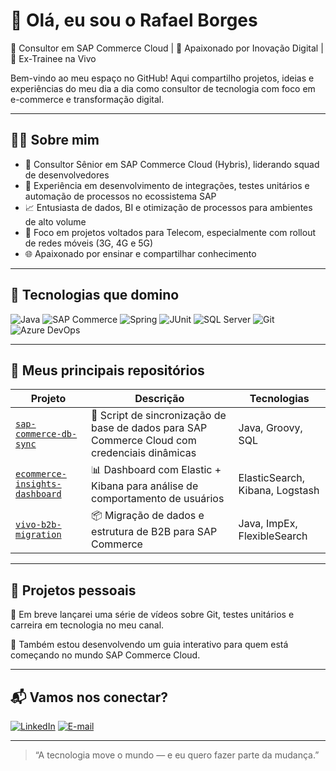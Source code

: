 # 👋 Olá, eu sou o Rafael Borges

🔧 Consultor em SAP Commerce Cloud | 🧠 Apaixonado por Inovação Digital | 🚀 Ex-Trainee na Vivo

Bem-vindo ao meu espaço no GitHub! Aqui compartilho projetos, ideias e experiências do meu dia a dia como consultor de tecnologia com foco em e-commerce e transformação digital. 

---

## 👨‍💻 Sobre mim

- 💼 Consultor Sênior em SAP Commerce Cloud (Hybris), liderando squad de desenvolvedores
- 🧪 Experiência em desenvolvimento de integrações, testes unitários e automação de processos no ecossistema SAP
- 📈 Entusiasta de dados, BI e otimização de processos para ambientes de alto volume
- 📱 Foco em projetos voltados para Telecom, especialmente com rollout de redes móveis (3G, 4G e 5G)
- 🌐 Apaixonado por ensinar e compartilhar conhecimento

---

## 🧠 Tecnologias que domino

![Java](https://img.shields.io/badge/Java-ED8B00?style=for-the-badge&logo=java&logoColor=white)
![SAP Commerce](https://img.shields.io/badge/SAP%20Commerce-0FAAFF?style=for-the-badge&logo=sap&logoColor=white)
![Spring](https://img.shields.io/badge/Spring-6DB33F?style=for-the-badge&logo=spring&logoColor=white)
![JUnit](https://img.shields.io/badge/JUnit-25A162?style=for-the-badge&logo=java&logoColor=white)
![SQL Server](https://img.shields.io/badge/SQL%20Server-CC2927?style=for-the-badge&logo=microsoftsqlserver&logoColor=white)
![Git](https://img.shields.io/badge/Git-F05032?style=for-the-badge&logo=git&logoColor=white)
![Azure DevOps](https://img.shields.io/badge/Azure%20DevOps-0078D7?style=for-the-badge&logo=azuredevops&logoColor=white)

---

## 📂 Meus principais repositórios

| Projeto | Descrição | Tecnologias |
|--------|-----------|-------------|
| [`sap-commerce-db-sync`](https://github.com/seu-usuario/sap-commerce-db-sync) | 🔄 Script de sincronização de base de dados para SAP Commerce Cloud com credenciais dinâmicas | Java, Groovy, SQL |
| [`ecommerce-insights-dashboard`](https://github.com/seu-usuario/ecommerce-insights-dashboard) | 📊 Dashboard com Elastic + Kibana para análise de comportamento de usuários | ElasticSearch, Kibana, Logstash |
| [`vivo-b2b-migration`](https://github.com/seu-usuario/vivo-b2b-migration) | 📦 Migração de dados e estrutura de B2B para SAP Commerce | Java, ImpEx, FlexibleSearch |

---

## 🧪 Projetos pessoais

🎯 Em breve lançarei uma série de vídeos sobre Git, testes unitários e carreira em tecnologia no meu canal.

📌 Também estou desenvolvendo um guia interativo para quem está começando no mundo SAP Commerce Cloud.

---

## 📬 Vamos nos conectar?

[![LinkedIn](https://img.shields.io/badge/LinkedIn-Rafael%20Borges-blue?style=flat-square&logo=linkedin)](https://www.linkedin.com/in/rafaelborgesdev)
[![E-mail](https://img.shields.io/badge/E--mail-contato@rafaelborges.dev-red?style=flat-square&logo=gmail)](mailto:contato@rafaelborges.dev)

---

> “A tecnologia move o mundo — e eu quero fazer parte da mudança.”


<!--
**GeekCoder935/GeekCoder935** is a ✨ _special_ ✨ repository because its `README.md` (this file) appears on your GitHub profile.

Here are some ideas to get you started:

- 🔭 I’m currently working on ...
- 🌱 I’m currently learning ...
- 👯 I’m looking to collaborate on ...
- 🤔 I’m looking for help with ...
- 💬 Ask me about ...
- 📫 How to reach me: ...
- 😄 Pronouns: ...
- ⚡ Fun fact: ...
-->
